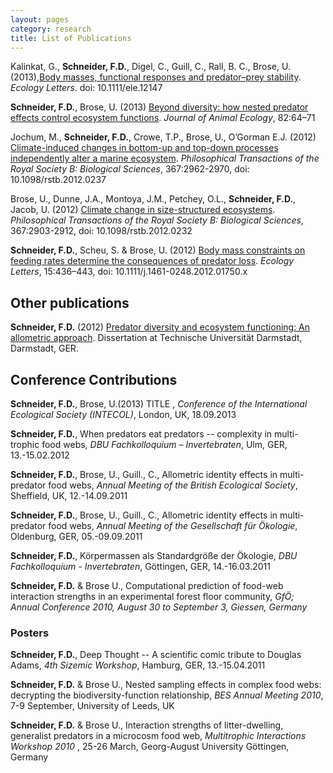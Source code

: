 ```yaml
---
layout: pages
category: research
title: List of Publications
---
```


Kalinkat, G., **Schneider, F.D.**, Digel, C., Guill, C., Rall, B. C., Brose, U. (2013),[Body masses, functional responses and predator–prey stability](http://onlinelibrary.wiley.com/doi/10.1111/ele.12147/abstract). *Ecology Letters*. doi: 10.1111/ele.12147

**Schneider, F.D.**, Brose, U. (2013) [Beyond diversity: how nested predator effects control ecosystem functions](http://onlinelibrary.wiley.com/doi/10.1111/1365-2656.12010/full). *Journal of Animal Ecology*, 82:64–71

Jochum, M., **Schneider, F.D.**, Crowe, T.P., Brose, U., O’Gorman E.J. (2012) [Climate-induced changes in bottom-up and top-down processes independently alter a marine ecosystem](http://rstb.royalsocietypu%20blishing.org/content/367/1605/2962.full). *Philosophical Transactions of the Royal Society B: Biological Sciences*, 367:2962-2970, doi: 10.1098/rstb.2012.0237

Brose, U., Dunne, J.A., Montoya, J.M., Petchey, O.L., **Schneider, F.D.**, Jacob, U. (2012) [Climate change in size-structured ecosystems](http://rstb.royalsocietypublishing.org/content/367/1605/2903.full). *Philosophical Transactions of the Royal Society B: Biological Sciences*, 367:2903-2912, doi: 10.1098/rstb.2012.0232

**Schneider, F.D.**, Scheu, S. &amp; Brose, U. (2012) [Body mass constraints on feeding rates determine the consequences of predator loss](http://onlinelibrary.wiley.com/doi/10.1111/j.1461-0248.2012.01750.x/full). *Ecology Letters*, 15:436–443, doi: 10.1111/j.1461-0248.2012.01750.x

## Other publications


**Schneider, F.D.** (2012) [Predator diversity and ecosystem functioning: An allometric approach](http://tuprints.ulb.tu-darmstadt.de/3206/). Dissertation at Technische Universität Darmstadt, Darmstadt, GER.

## Conference Contributions

**Schneider, F.D.**, Brose, U.(2013) TITLE , *Conference of the International Ecological Society (INTECOL)*, London, UK, 18.09.2013 

**Schneider, F.D.**, When predators eat predators -- complexity in multi-trophic food webs, *DBU Fachkolloquium – Invertebraten*, Ulm, GER, 13.-15.02.2012

**Schneider, F.D.**, Brose, U., Guill., C., Allometric identity effects in multi-predator food webs, *Annual Meeting of the British Ecological Society*, Sheffield, UK, 12.-14.09.2011

**Schneider, F.D.**, Brose, U., Guill., C., Allometric identity effects in multi-predator food webs, *Annual Meeting of the Gesellschaft für Ökologie*, Oldenburg, GER, 05.-09.09.2011

**Schneider, F.D.**, Körpermassen als Standardgröße der Ökologie, *DBU Fachkolloquium - Invertebraten*, Göttingen, GER, 14.-16.03.2011

**Schneider, F.D.** & Brose U., Computational prediction of food-web interaction strengths in an experimental forest floor community, *GfÖ; Annual Conference 2010, August 30 to September 3, Giessen, Germany*

### Posters

**Schneider, F.D.**, Deep Thought -- A scientific comic tribute to Douglas Adams, *4th Sizemic Workshop*, Hamburg, GER, 13.-15.04.2011 

**Schneider, F.D.** & Brose U., Nested sampling effects in complex food webs: decrypting the biodiversity-function relationship, *BES Annual Meeting 2010*, 7-9 September, University of Leeds, UK

**Schneider, F.D.** & Brose U., Interaction strengths of litter-dwelling, generalist predators in a microcosm food web, *Multitrophic Interactions Workshop 2010* , 25-26 March, Georg-August University Göttingen, Germany